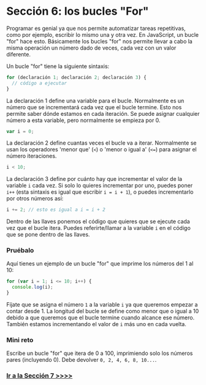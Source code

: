 # Sección 6: los bucles "For"

Programar es genial ya que nos permite automatizar tareas repetitivas, como por ejemplo, escribir lo mismo una y otra vez. 
En JavaScript, un bucle "for" hace esto. Básicamente los bucles "for" nos permite llevar a cabo la misma operación un número dado de veces, cada vez con un valor diferente.

Un bucle "for" tiene la siguiente sintaxis:

```js
for (declaración 1; declaración 2; declaración 3) {
  // código a ejecutar
}
```

La declaración 1 define una variable para el bucle. Normalmente es un número que se incrementará cada vez que el bucle termine. Esto nos permite saber dónde estamos en cada iteración. Se puede asignar cualquier número a esta variable, pero normalmente se empieza por 0.

```js
var i = 0;
```

La declaración 2 define cuantas veces el bucle va a iterar. Normalmente se usan los operadores 'menor que' (`<`) o 'menor o igual a' (`<=`) para asignar el número iteraciones.

```js
i < 10;
```

La declaración 3 define por cuánto hay que incrementar el valor de la variable `i` cada vez. Si solo lo quieres incrementar por uno, puedes poner `i++` (esta sintaxis es igual que escribir `i = i + 1`), o puedes incrementarlo por otros números así:

```js
i += 2; // esto es igual a i = i + 2
```

Dentro de las llaves ponemos el código que quieres que se ejecute cada vez que el bucle itera. Puedes referirte/llamar a la variable `i` en el código que se pone dentro de las llaves.

### Pruébalo

Aquí tienes un ejemplo de un bucle "for" que imprime los números del 1 al 10:

```js
for (var i = 1; i <= 10; i++) {
  console.log(i);
}
```

Fíjate que se asigna el número `1` a la variable `i` ya que queremos empezar a contar desde 1. La longitud del bucle se define como menor que o igual a 10 debido a que queremos que el bucle termine cuando alcance ese número. También estamos incrementando el valor de `i` más uno en cada vuelta.

### Mini reto

Escribe un bucle "for" que itera de 0 a 100, imprimiendo solo los números pares (incluyendo 0). Debe devolver `0, 2, 4, 6, 8, 10...`.

### [Ir a la Sección 7 >>>>](https://github.com/node-girls/beginners-javascript/blob/master/step07.md)
